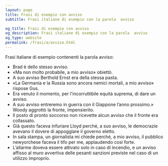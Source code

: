 ```yaml
---
layout: page
title: Frasi di esempio con avviso 
subtitle: Frasi italiane di esempio con la parola  avviso

og_title: Frasi di esempio con avviso 
og_description: Frasi italiane di esempio con la parola  avviso
og_type: website
permalink: /frasi/a/avviso.html
---
```


Frasi italiane di esempio contenenti la parola avviso:


- Brad è dello stesso avviso.
- «Ma non molto probabile, a mio avviso» obiettò.
- A suo avviso Berthold Ernst era della stessa pasta.
- «La Germania e la Russia sono ancora nemici mortali, a mio avviso» rispose Gus.
- Era venuto il momento, per l'incorruttibile equità suprema, di dare un avviso.
- A suo avviso entreremo in guerra con il Giappone l’anno prossimo.» Woody aggrottò la fronte, impensierito.
- Il posto di pronto soccorso non ricevette alcun avviso che il fronte era collassato.
- Già questo faceva infuriare Lloyd perché, a suo avviso, le democrazie avevano il dovere di appoggiare il governo eletto.
- In sala stampa, un giornalista mi chiede perché, a mio avviso, il pubblico newyorchese faceva il tifo per me, applaudendo così forte.
- L’allarme doveva essere attivato solo in caso di incendio, e un avviso affisso al muro avvertiva delle pesanti sanzioni previste nel caso di un utilizzo improprio.
